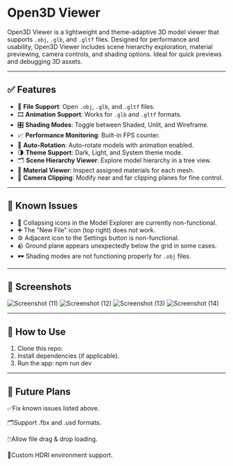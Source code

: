 # Open3D Viewer

Open3D Viewer is a lightweight and theme-adaptive 3D model viewer that supports `.obj`, `.glb`, and `.gltf` files. Designed for performance and usability, Open3D Viewer includes scene hierarchy exploration, material previewing, camera controls, and shading options. Ideal for quick previews and debugging 3D assets.

---

## ✅ Features

- 🧩 **File Support**: Open `.obj`, `.glb`, and `.gltf` files.
- 🎞️ **Animation Support**: Works for `.glb` and `.gltf` formats.
- 🎛️ **Shading Modes**: Toggle between Shaded, Unlit, and Wireframe.
- 📈 **Performance Monitoring**: Built-in FPS counter.
- 🔁 **Auto-Rotation**: Auto-rotate models with animation enabled.
- 🌗 **Theme Support**: Dark, Light, and System theme mode.
- 🗂️ **Scene Hierarchy Viewer**: Explore model hierarchy in a tree view.
- 🎨 **Material Viewer**: Inspect assigned materials for each mesh.
- 🎥 **Camera Clipping**: Modify near and far clipping planes for fine control.

---

## 🚧 Known Issues

- 🔽 Collapsing icons in the Model Explorer are currently non-functional.
- ➕ The "New File" icon (top right) does not work.
- ⚙️ Adjacent icon to the Settings button is non-functional.
- 🪨 Ground plane appears unexpectedly below the grid in some cases.
- 🕶️ Shading modes are not functioning properly for `.obj` files.

---

## 📸 Screenshots

![Screenshot (11)](https://github.com/user-attachments/assets/0ef867ec-a60f-4da8-8a3a-cfafb6759919)
![Screenshot (12)](https://github.com/user-attachments/assets/f8b5c338-cf01-4177-90eb-d7e0ad8cea79)
![Screenshot (13)](https://github.com/user-attachments/assets/2fc52534-1e2a-4f8e-8f92-317b49c7069d)
![Screenshot (14)](https://github.com/user-attachments/assets/daa5c42a-5d05-46da-8dc6-c8baa3c37c9d)

---

## 📂 How to Use

1. Clone this repo:
2. Install dependencies (if applicable).
3. Run the app:
   npm run dev

---

 ## 📅 Future Plans
 
✅Fix known issues listed above.

🗂️Support .fbx and .usd formats.

🖱️Allow file drag & drop loading.

🌄Custom HDRI environment support.

